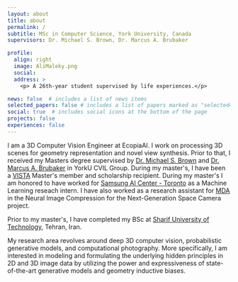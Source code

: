 ```yaml
---
layout: about
title: about
permalink: /
subtitle: MSc in Computer Science, York University, Canada
supervisors: Dr. Michael S. Brown, Dr. Marcus A. Brubaker

profile:
  align: right
  image: AliMaleky.png
  social:
  address: >
    <p> A 26th-year student supervised by life experiences.</p>

news: false  # includes a list of news items
selected_papers: false # includes a list of papers marked as "selected={true}"
social: true  # includes social icons at the bottom of the page
projects: false
experiences: false
---
```

I am a 3D Computer Vision Engineer at EcopiaAI. I work on processing 3D scenes for geometry representation and novel view synthesis. 
Prior to that, I received my Masters degree supervised by [Dr. Michael S. Brown](http://www.cse.yorku.ca/~mbrown/) and [Dr. Marcus A. Brubaker](https://mbrubake.github.io/) in YorkU CVIL Group. During my master's, I have been a [VISTA](https://vista.info.yorku.ca/) Master's member and scholarship recipient. During my master's I am honored to have worked for [Samsung AI Center - Toronto](https://research.samsung.com/aicenter_toronto) as a Machine Learning reseach intern. I have also worked as a research assistant for [MDA](https://mda.space/en/) in the Neural Image Compression for the Next-Generation Space Camera project.

Prior to my master's, I have completed my BSc at [Sharif University of Technology](https://en.sharif.edu/), Tehran, Iran.

My research area revolves around deep 3D computer vision, probabilistic generative models, and computational photography. 
More specifically, I am interested in modeling and formulating the underlying hidden principles in 2D and 3D image data by utilizing the power and expressiveness of state-of-the-art generative models and geometry inductive biases. 
